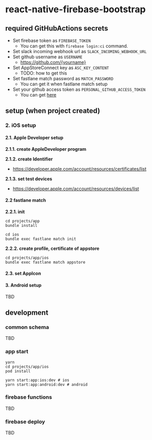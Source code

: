 # react-native-firebase-bootstrap

## required GitHubActions secrets

- Set firebase token as `FIREBASE_TOKEN`
  - You can get this with `firebase login:ci` command.
- Set slack incoming webhook url as `SLACK_INCOMING_WEBHOOK_URL`
- Set github username as `USERNAME`
  - https://github.com/{yourname}
- Set AppStoreConnect key as `ASC_KEY_CONTENT`
  - TODO: how to get this
- Set fastlane match password as `MATCH_PASSWORD`
  - You can get it when fastlane match setup
- Set your github access token as `PERSONAL_GITHUB_ACCESS_TOKEN`
  - You can get [here](https://github.com/settings/tokens?type=beta)

## setup (when project created)

### 2. iOS setup

#### 2.1. Apple Developer setup

**2.1.1. create AppleDeveloper program**

**2.1.2. create Identifier**

- https://developer.apple.com/account/resources/certificates/list

**2.1.3. set test devices**

- https://developer.apple.com/account/resources/devices/list

#### 2.2 fastlane match

**2.2.1. init**

```console
cd projects/app
bundle install

cd ios
bundle exec fastlane match init
```

**2.2.2. create profile, certificate of appstore**

```console
cd projects/app/ios
bundle exec fastlane match appstore
```

#### 2.3. set AppIcon

#### 3. Android setup

TBD

## development

### common schema

TBD

### app start

```console
yarn
cd projects/app/ios
pod install

yarn start:app:ios:dev # ios
yarn start:app:android:dev # android
```

### firebase functions

TBD

### firebase deploy

TBD
